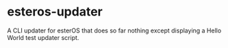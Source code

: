 # esteros-updater

A CLI updater for esterOS that does so far nothing except displaying a Hello World test updater script.
